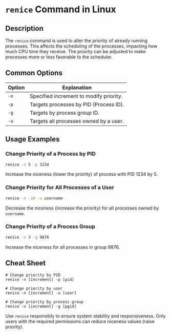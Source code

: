 # `renice` Command in Linux

## Description

The `renice` command is used to alter the priority of already running processes. This affects the scheduling of the processes, impacting how much CPU time they receive. The priority can be adjusted to make processes more or less favorable to the scheduler.

## Common Options

| Option          | Explanation                                  |
|-----------------|----------------------------------------------|
| `-n`            | Specified increment to modify priority.      |
| `-p`            | Targets processes by PID (Process ID).       |
| `-g`            | Targets by process group ID.                 |
| `-u`            | Targets all processes owned by a user.       |

## Usage Examples

### Change Priority of a Process by PID

```bash
renice -n 5 -p 1234
```

Increase the niceness (lower the priority) of process with PID 1234 by 5.

### Change Priority for All Processes of a User

```bash
renice -n -10 -u username
```

Decrease the niceness (increase the priority) for all processes owned by `username`.

### Change Priority of a Process Group

```bash
renice -n 3 -g 9876
```

Increase the niceness for all processes in group 9876.

## Cheat Sheet

```plaintext
# Change priority by PID
renice -n [increment] -p [pid]

# Change priority by user
renice -n [increment] -u [user]

# Change priority by process group
renice -n [increment] -g [pgid]
```

Use `renice` responsibly to ensure system stability and responsiveness. Only users with the required permissions can reduce niceness values (raise priority).

